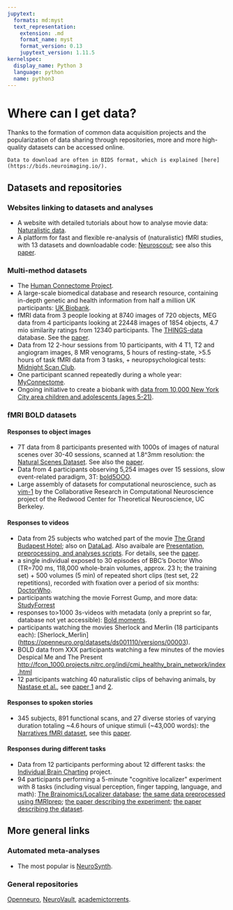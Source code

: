 ```yaml
---
jupytext:
  formats: md:myst
  text_representation:
    extension: .md
    format_name: myst
    format_version: 0.13
    jupytext_version: 1.11.5
kernelspec:
  display_name: Python 3
  language: python
  name: python3
---
```


# Where can I get data?

Thanks to the formation of common data acquisition projects and the 
popularization of data sharing through repositories, more and more high-quality datasets can be accessed online.

```{Note}
Data to download are often in BIDS format, which is explained [here](https://bids.neuroimaging.io/).
```

## Datasets and repositories

### Websites linking to datasets and analyses

- A website with detailed tutorials about how to analyse movie data: [Naturalistic data](https://naturalistic-data.org).
- A platform for fast and flexible re-analysis of (naturalistic) fMRI studies, with 13 datasets and downloadable code: [Neuroscout](https://neuroscout.org/datasets); see also this [paper](https://doi.org/10.7554/eLife.79277).

### Multi-method datasets

- The [Human Connectome Project](https://www.humanconnectome.org/).
- A large-scale biomedical database and research resource, containing in-depth genetic and health information from half a million UK participants: [UK Biobank](https://www.ukbiobank.ac.uk).
- fMRI data from 3 people looking at 8740 images of 720 objects, MEG data from 4 participants looking at 22448 images of 1854 objects, 4.7 mio similarity ratings from 12340 participants. The [THINGS-data](https://things-initiative.org) database. See the [paper](https://doi.org/10.7554/eLife.82580).
- Data from 12 2-hour sessions from 10 participants, with 4 T1, T2 and angiogram images, 8 MR venograms, 5 hours of resting-state, >5.5 hours of task fMRI data from 3 tasks, + neuropsychological tests: [Midnight Scan Club](https://openneuro.org/datasets/ds000224).
- One participant scanned repeatedly during a whole year: [MyConnectome](http://www.myconnectome.org).
- Ongoing initiative to create a biobank with [data from 10,000 New York City area children and adolescents (ages 5-21)](http://fcon_1000.projects.nitrc.org/indi/cmi_healthy_brain_network/About.html).

### fMRI BOLD datasets

#### Responses to object images

- 7T data from 8 participants presented with 1000s of images of natural scenes over 30-40 sessions, scanned at 1.8^3mm resolution: the [Natural Scenes Dataset](http://naturalscenesdataset.org). See also the [paper](https://doi.org/10.1038/s41593-021-00962-x).
- Data from 4 participants observing 5,254 images over 15 sessions, slow event-related paradigm, 3T: [bold5OOO](https://bold5000-dataset.github.io/website/).
- Large assembly of datasets for computational neuroscience, such as [vim-1](https://crcns.org/data-sets/vc/vim-1) by the Collaborative Research in Computational Neuroscience project of the Redwood Center for Theoretical Neuroscience, UC Berkeley.

#### Responses to videos

- Data from 25 subjects who watched part of the movie [The Grand Budapest Hotel](https://doi.org/10.18112/openneuro.ds003017.v1.0.2); also on [DataLad](http://datasets.datalad.org/?dir=/labs/gobbini). Also avaibale are [Presentation, preprocessing, and analyses scripts](https://github.com/mvdoc/budapest-fmri-data). For details, see the [paper](https://www.nature.com/articles/s41597-020-00735-4).
- a single individual exposed to 30 episodes of BBC’s Doctor Who (TR=700 ms, 118,000 whole-brain volumes, approx. 23 h; the training set) + 500 volumes (5 min) of repeated short clips (test set, 22 repetitions), recorded with fixation over a period of six months: [DoctorWho](https://data.donders.ru.nl/collections/di/dcc/DSC_2018.00082_134?0).
- participants watching the movie Forrest Gump, and more data: [StudyForrest](http://www.studyforrest.org)
- responses to>1000 3s-videos with metadata (only a preprint so far, database not yet accessible): [Bold moments](https://www.biorxiv.org/content/10.1101/2023.03.12.530887v1.full.pdf).
- participants watching the movies Sherlock and Merlin (18 participants each): [Sherlock_Merlin] (https://openneuro.org/datasets/ds001110/versions/00003).
- BOLD data from XXX participants watching a few minutes of the movies Despical Me and The Present http://fcon_1000.projects.nitrc.org/indi/cmi_healthy_brain_network/index.html
- 12 participants watching 40 naturalistic clips of behaving animals, by [Nastase et al.](https://openneuro.org/datasets/ds000233/versions/1.0.1), see [paper 1](https://doi.org/10.1093/cercor/bhx138) and [2](https://doi.org/10.3389/fnins.2018.00316).

#### Responses to spoken stories

- 345 subjects, 891 functional scans, and 27 diverse stories of varying duration totaling ~4.6 hours of unique stimuli (~43,000 words): the [Narratives fMRI dataset](https://www.nature.com/articles/s41597-021-01033-3), see this [paper](https://doi.org/10.1038/s41597-021-01033-3).

#### Responses during different tasks

- Data from 12 participants performing about 12 different tasks: the [Individual Brain Charting](https://www.nature.com/articles/sdata2018105) project.
- 94 participants performing a 5-minute "cognitive localizer" experiment with 8 tasks (including visual perception, finger tapping, language, and math): [The Brainomics/Localizer database](https://osf.io/vhtf6/files/osfstorage); [the same data preprocessed using fMRIprep](https://gin.g-node.org/ljchang/Localizer); [the paper describing the experiment](https://doi.org/10.1186/1471-2202-8-91); [the paper describing the dataset](https://doi.org/10.1016/j.neuroimage.2015.09.052).

## More general links
### Automated meta-analyses
- The most popular is [NeuroSynth](https://neurosynth.org/).

### General repositories
[Openneuro](https://openneuro.org/), [NeuroVault](https://neurovault.org/), [academictorrents](https://academictorrents.com/browse.php?search=fmri).


